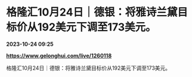 # 格隆汇10月24日｜德银：将雅诗兰黛目标价从192美元下调至173美元。

**2023-10-24 09:25**

**https://www.gelonghui.com/live/1260118**

格隆汇10月24日｜德银：将雅诗兰黛目标价从192美元下调至173美元。